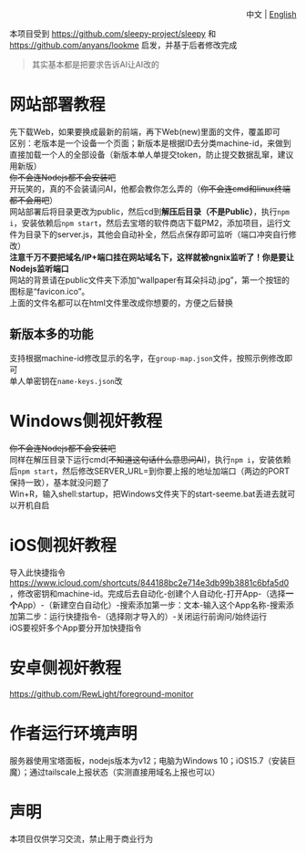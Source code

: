 <p align="right">中文 | <a href="./README.en.md">English</a></p>

本项目受到 https://github.com/sleepy-project/sleepy 和 https://github.com/anyans/lookme 启发，并基于后者修改完成<br>
>其实基本都是把要求告诉AI让AI改的<br>
# 网站部署教程<br>
先下载Web，如果要换成最新的前端，再下Web(new)里面的文件，覆盖即可<br>
区别：老版本是一个设备一个页面；新版本是根据ID去分类machine-id，来做到直接加载一个人的全部设备（新版本单人单提交token，防止提交数据乱窜，建议用新版）<br>
~~你不会连Nodejs都不会安装吧~~<br>开玩笑的，真的不会装请问AI，他都会教你怎么弄的（~~你不会连cmd和linux终端都不会用吧~~）<br>
网站部署后将目录更改为public，然后cd到**解压后目录（不是Public）**，执行`npm i`，安装依赖后`npm start`，然后去宝塔的软件商店下载PM2，添加项目，运行文件为目录下的server.js，其他会自动补全，然后点保存即可监听（端口冲突自行修改）<br>**注意千万不要把域名/IP+端口挂在网站域名下，这样就被ngnix监听了！你是要让Nodejs监听端口**<br>
网站的背景请在public文件夹下添加“wallpaper有耳朵抖动.jpg”，第一个按钮的图标是“favicon.ico”。<br>
上面的文件名都可以在html文件里改成你想要的，方便之后替换<br>
## 新版本多的功能<br>
支持根据machine-id修改显示的名字，在`group-map.json`文件，按照示例修改即可<br>
单人单密钥在`name-keys.json`改

# Windows侧视奸教程<br>
~~你不会连Nodejs都不会安装吧~~<br>同样在解压目录下运行cmd(~~不知道这句话什么意思问AI~~)，执行`npm i`，安装依赖后`npm start`，然后修改SERVER_URL=到你要上报的地址加端口（两边的PORT保持一致），基本就没问题了<br>Win+R，输入shell:startup，把Windows文件夹下的start-seeme.bat丢进去就可以开机自启<br>
# iOS侧视奸教程<br>
导入此快捷指令 https://www.icloud.com/shortcuts/844188bc2e714e3db99b3881c6bfa5d0 ，修改密钥和machine-id。完成后去自动化-创建个人自动化-打开App-（选择**一个**App）-（新建空白自动化）-搜索添加第一步：文本-输入这个App名称-搜索添加第二步：运行快捷指令-（选择刚才导入的）-关闭运行前询问/始终运行<br>iOS要视奸多个App要分开加快捷指令
# 安卓侧视奸教程<br>
https://github.com/RewLight/foreground-monitor
# 作者运行环境声明<br>
服务器使用宝塔面板，nodejs版本为v12；电脑为Windows 10；iOS15.7（安装巨魔）；通过tailscale上报状态（实测直接用域名上报也可以）
# 声明<br>
本项目仅供学习交流，禁止用于商业行为
